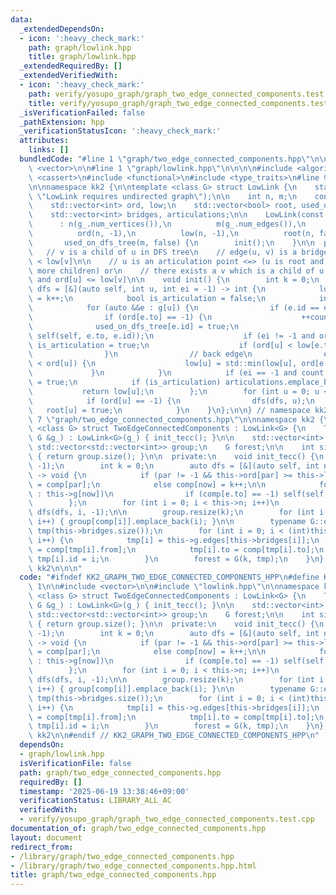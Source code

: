 ```yaml
---
data:
  _extendedDependsOn:
  - icon: ':heavy_check_mark:'
    path: graph/lowlink.hpp
    title: graph/lowlink.hpp
  _extendedRequiredBy: []
  _extendedVerifiedWith:
  - icon: ':heavy_check_mark:'
    path: verify/yosupo_graph/graph_two_edge_connected_components.test.cpp
    title: verify/yosupo_graph/graph_two_edge_connected_components.test.cpp
  _isVerificationFailed: false
  _pathExtension: hpp
  _verificationStatusIcon: ':heavy_check_mark:'
  attributes:
    links: []
  bundledCode: "#line 1 \"graph/two_edge_connected_components.hpp\"\n\n\n\n#include\
    \ <vector>\n\n#line 1 \"graph/lowlink.hpp\"\n\n\n\n#include <algorithm>\n#include\
    \ <cassert>\n#include <functional>\n#include <type_traits>\n#line 9 \"graph/lowlink.hpp\"\
    \n\nnamespace kk2 {\n\ntemplate <class G> struct LowLink {\n    static_assert(!G::directed,\
    \ \"LowLink requires undirected graph\");\n\n    int n, m;\n    const G &g;\n\
    \    std::vector<int> ord, low;\n    std::vector<bool> root, used_on_dfs_tree;\n\
    \    std::vector<int> bridges, articulations;\n\n    LowLink(const G &g_)\n  \
    \      : n(g_.num_vertices()),\n          m(g_.num_edges()),\n          g(g_),\n\
    \          ord(n, -1),\n          low(n, -1),\n          root(n, false),\n   \
    \       used_on_dfs_tree(m, false) {\n        init();\n    }\n\n  private:\n \
    \   // v is a child of u in DFS tree\n    // edge(u, v) is a bridge <=> ord[u]\
    \ < low[v]\n\n    // u is an articulation point <=> (u is root and u has two or\
    \ more children) or\n    // there exists a v which is a child of u in DFS tree\
    \ and ord[u] <= low[v]\n\n    void init() {\n        int k = 0;\n        auto\
    \ dfs = [&](auto self, int u, int ei = -1) -> int {\n            low[u] = ord[u]\
    \ = k++;\n            bool is_articulation = false;\n            int count = 0;\n\
    \            for (auto &&e : g[u]) {\n                if (e.id == ei) continue;\n\
    \                if (ord[e.to] == -1) {\n                    ++count;\n      \
    \              used_on_dfs_tree[e.id] = true;\n                    low[u] = std::min(low[u],\
    \ self(self, e.to, e.id));\n                    if (ei != -1 and ord[u] <= low[e.to])\
    \ is_articulation = true;\n                    if (ord[u] < low[e.to]) bridges.emplace_back(e.id);\n\
    \                }\n                // back edge\n                else if (ord[e.to]\
    \ < ord[u]) {\n                    low[u] = std::min(low[u], ord[e.to]);\n   \
    \             }\n            }\n            if (ei == -1 and count >= 2) is_articulation\
    \ = true;\n            if (is_articulation) articulations.emplace_back(u);\n \
    \           return low[u];\n        };\n        for (int u = 0; u < n; u++)\n\
    \            if (ord[u] == -1) {\n                dfs(dfs, u);\n             \
    \   root[u] = true;\n            }\n    }\n};\n\n} // namespace kk2\n\n\n#line\
    \ 7 \"graph/two_edge_connected_components.hpp\"\n\nnamespace kk2 {\n\ntemplate\
    \ <class G> struct TwoEdgeConnectedComponents : LowLink<G> {\n    TwoEdgeConnectedComponents(const\
    \ G &g_) : LowLink<G>(g_) { init_tecc(); }\n\n    std::vector<int> comp;\n   \
    \ std::vector<std::vector<int>> group;\n    G forest;\n\n    int size() const\
    \ { return group.size(); }\n\n  private:\n    void init_tecc() {\n        comp.resize(this->n,\
    \ -1);\n        int k = 0;\n        auto dfs = [&](auto self, int now, int par)\
    \ -> void {\n            if (par != -1 && this->ord[par] >= this->low[now]) comp[now]\
    \ = comp[par];\n            else comp[now] = k++;\n\n            for (auto &&e\
    \ : this->g[now])\n                if (comp[e.to] == -1) self(self, e.to, now);\n\
    \        };\n        for (int i = 0; i < this->n; i++)\n            if (this->root[i])\
    \ dfs(dfs, i, -1);\n\n        group.resize(k);\n        for (int i = 0; i < this->n;\
    \ i++) { group[comp[i]].emplace_back(i); }\n\n        typename G::edge_collection\
    \ tmp(this->bridges.size());\n        for (int i = 0; i < (int)this->bridges.size();\
    \ i++) {\n            tmp[i] = this->g.edges[this->bridges[i]];\n            tmp[i].from\
    \ = comp[tmp[i].from];\n            tmp[i].to = comp[tmp[i].to];\n           \
    \ tmp[i].id = i;\n        }\n        forest = G(k, tmp);\n    }\n};\n\n} // namespace\
    \ kk2\n\n\n"
  code: "#ifndef KK2_GRAPH_TWO_EDGE_CONNECTED_COMPONENTS_HPP\n#define KK2_GRAPH_TWO_EDGE_CONNECTED_COMPONENTS_HPP\
    \ 1\n\n#include <vector>\n\n#include \"lowlink.hpp\"\n\nnamespace kk2 {\n\ntemplate\
    \ <class G> struct TwoEdgeConnectedComponents : LowLink<G> {\n    TwoEdgeConnectedComponents(const\
    \ G &g_) : LowLink<G>(g_) { init_tecc(); }\n\n    std::vector<int> comp;\n   \
    \ std::vector<std::vector<int>> group;\n    G forest;\n\n    int size() const\
    \ { return group.size(); }\n\n  private:\n    void init_tecc() {\n        comp.resize(this->n,\
    \ -1);\n        int k = 0;\n        auto dfs = [&](auto self, int now, int par)\
    \ -> void {\n            if (par != -1 && this->ord[par] >= this->low[now]) comp[now]\
    \ = comp[par];\n            else comp[now] = k++;\n\n            for (auto &&e\
    \ : this->g[now])\n                if (comp[e.to] == -1) self(self, e.to, now);\n\
    \        };\n        for (int i = 0; i < this->n; i++)\n            if (this->root[i])\
    \ dfs(dfs, i, -1);\n\n        group.resize(k);\n        for (int i = 0; i < this->n;\
    \ i++) { group[comp[i]].emplace_back(i); }\n\n        typename G::edge_collection\
    \ tmp(this->bridges.size());\n        for (int i = 0; i < (int)this->bridges.size();\
    \ i++) {\n            tmp[i] = this->g.edges[this->bridges[i]];\n            tmp[i].from\
    \ = comp[tmp[i].from];\n            tmp[i].to = comp[tmp[i].to];\n           \
    \ tmp[i].id = i;\n        }\n        forest = G(k, tmp);\n    }\n};\n\n} // namespace\
    \ kk2\n\n#endif // KK2_GRAPH_TWO_EDGE_CONNECTED_COMPONENTS_HPP\n"
  dependsOn:
  - graph/lowlink.hpp
  isVerificationFile: false
  path: graph/two_edge_connected_components.hpp
  requiredBy: []
  timestamp: '2025-06-19 13:38:46+09:00'
  verificationStatus: LIBRARY_ALL_AC
  verifiedWith:
  - verify/yosupo_graph/graph_two_edge_connected_components.test.cpp
documentation_of: graph/two_edge_connected_components.hpp
layout: document
redirect_from:
- /library/graph/two_edge_connected_components.hpp
- /library/graph/two_edge_connected_components.hpp.html
title: graph/two_edge_connected_components.hpp
---
```

